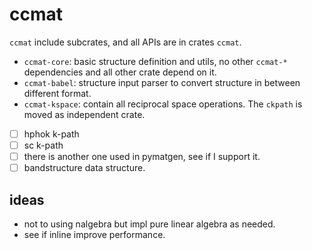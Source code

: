 # ccmat

`ccmat` include subcrates, and all APIs are in crates `ccmat`. 

- `ccmat-core`: basic structure definition and utils, no other `ccmat-*` dependencies and all other crate depend on it.
- `ccmat-babel`: structure input parser to convert structure in between different format.
- `ccmat-kspace`: contain all reciprocal space operations. The `ckpath` is moved as independent crate. 

- [ ] hphok k-path 
- [ ] sc k-path
- [ ] there is another one used in pymatgen, see if I support it.
- [ ] bandstructure data structure. 

## ideas

- not to using nalgebra but impl pure linear algebra as needed.
- see if inline improve performance.


